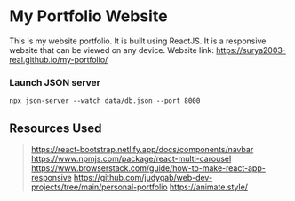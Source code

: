 # My Portfolio Website
This is my website portfolio. It is built using ReactJS. It is a responsive website that can be viewed on any device.
Website link: https://surya2003-real.github.io/my-portfolio/

### Launch JSON server
    npx json-server --watch data/db.json --port 8000

## Resources Used
>https://react-bootstrap.netlify.app/docs/components/navbar
>https://www.npmjs.com/package/react-multi-carousel
>https://www.browserstack.com/guide/how-to-make-react-app-responsive
>https://github.com/judygab/web-dev-projects/tree/main/personal-portfolio
>https://animate.style/